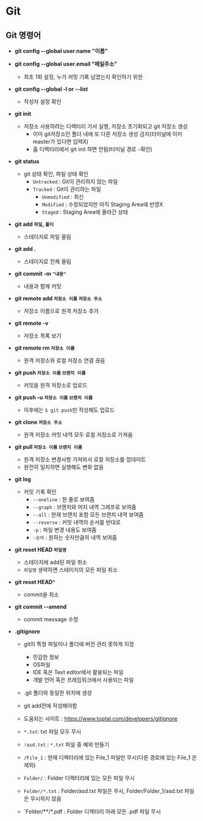 # Git

## Git 명령어

- **git config --global user.name "이름"**
- **git config --global user.email "메일주소"**
  - 최초 1회 설정, 누가 커밋 기록 남겼는지 확인하기 위한

- **git config --global -l or --list**
  - 작성자 설정 확인

- **git init** 
  - 저장소 사용하려는 디렉터리 가서 실행, 저장소 초기화되고 git 저장소 생성
    - 이미 git저장소인 폴더 내에 또 다른 저장소 생성 금지(터미널에 이미 master가 있다면 입력X)
    - 홈 디렉터리에서 git init 하면 안됨(터미널 경로 `~`확인)

- **git status** 
  - git 상태 확인, 파일 상태 확인
    - `Untracked` : Git이 관리하지 않는 파일
    - `Tracked` : Git이 관리하는 파일
      - `Unmodified` : 최신
      - `Modified` : 수정되었지만 아직 Staging Area에 반영X
      - `Staged` : Staging Area에 올라간 상태

- **git add `파일`, `폴더`**
  - 스테이지로 파일 올림

- **git add .**
  - 스테이지로 전체 올림

- **git commit -m `"내용"`**
  - 내용과 함께 커밋

- **git remote add `저장소 이름` `저장소 주소`**
  - 저장소 이름으로 원격 저장소 추가

- **git remote -v**
  - 저장소 목록 보기

- **git remote rm `저장소 이름`**
  - 원격 저장소와 로컬 저장소 연결 끊음

- **git push `저장소 이름` `브랜치 이름`**
  - 커밋을 원격 저장소로 업로드

- **git push -u `저장소 이름` `브랜치 이름`**
  - 이후에는 `$ git push`만 작성해도 업로드

- **git clone `저장소 주소`**
  - 원격 저장소 커밋 내역 모두 로컬 저장소로 가져옴

- **git pull `저장소 이름` `브랜치 이름`**
  - 원격 저장소 변경사항 가져와서 로컬 저장소를 업데이트
  - 완전히 일치하면 실행해도 변화 없음

- **git log**
  - 커밋 기록 확인
    - `--oneline` : 한 줄로 보여줌
    - `--graph` : 브랜치와 머지 내역 그래프로 보여줌
    - `--all` : 현재 브랜치 포함 모든 브랜치 내역 보여줌
    - `--reverse` : 커밋 내역의 순서를 반대로
    - `-p` : 파일 변경 내용도 보여줌
    - `-숫자` : 원하는 숫자만큼의 내역 보여줌

- **git reset HEAD `파일명`**
  - 스테이지에 add된 파일 취소
  - `파일명` 생략하면 스테이지의 모든 파일 취소

- **git reset HEAD^**
  - commit을 취소

- **git commit --amend**
  - commit message 수정

- **.gitignore**
  - git이 특정 파일이나 폴더에 버전 관리 못하게 지정
    - 민감한 정보
    - OS파일
    - IDE 혹은 Text editor에서 활용되는 파일
    - 개발 언어 혹은 프레임워크에서 사용되는 파일
  - .git 폴더와 동일한 위치에 생성
  - git add전에 작성해야함
  - 도움되는 사이트 : https://www.toptal.com/developers/gitignore
  
  - `*.txt`: txt 파일 모두 무시
  - `!asd.txt` : `*.txt` 파일 중 예외 만들기
  - `/File_1` : 현재 디렉터리에 있는 File_1 파일만 무시(다른 경로에 있는 File_1 은 제외)
  - `Folder/` : Folder 디렉터리에 있는 모든 파일 무시
  - `Folder/*.txt` : Folder/asd.txt 파일은 무시, Folder/Folder_1/asd.txt 파일은 무시하지 않음
  - `Folder/**/*.pdf : Folder 디렉터리 아래 모든 .pdf 파일 무시

